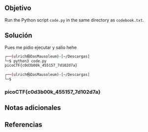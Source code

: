 ## Objetivo
Run the Python script `code.py` in the same directory as `codebook.txt`.

## Solución
Pues me pidio ejecutar y salio hehe
```bash
┌──(ulrich㉿DasMausoleum)-[~/Descargas]
└─$ python3 code.py           
picoCTF{c0d3b00k_455157_7d102d7a}
                                                                                
┌──(ulrich㉿DasMausoleum)-[~/Descargas]
└─$ 

```

### picoCTF{c0d3b00k_455157_7d102d7a}
## Notas adicionales
## Referencias
